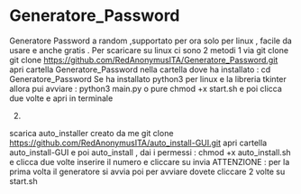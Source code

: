 # Generatore_Password
Generatore Password a random ,supportato per ora solo per linux , facile da usare  e anche gratis . 
Per scaricare su linux ci sono 2 metodi 
1 via git clone 
 git clone https://github.com/RedAnonymusITA/Generatore_Password.git
apri cartella Generatore_Password nella cartella dove ha installato :
 cd Generatore_Password
Se ha installato python3 per linux e la libreria tkinter allora pui avviare :
 python3 main.py 
o pure 
 chmod +x start.sh
e poi clicca due volte e apri in terminale 

2.
scarica auto_installer creato da me 
 git clone https://github.com/RedAnonymusITA/auto_install-GUI.git
apri cartella auto_install-GUI e poi auto_install ,
dai i permessi :
 chmod +x auto_install.sh
e clicca due volte 
inserire il numero e cliccare su  invia 
ATTENZIONE : per la prima volta il generatore si avvia poi per avviare dovete cliccare 2 volte su start.sh
 
 


